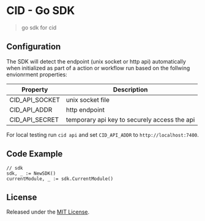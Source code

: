 # CID - Go SDK

> go sdk for cid

## Configuration

The SDK will detect the endpoint (unix socket or http api) automatically when initialized as part of a action or workflow run based on the follwing envionrment properties:

| Property       | Description                                  |
|----------------|----------------------------------------------|
| CID_API_SOCKET | unix socket file                             |
| CID_API_ADDR   | http endpoint                                |
| CID_API_SECRET | temporary api key to securely access the api |

For local testing run `cid api` and set `CID_API_ADDR` to `http://localhost:7400`.

## Code Example

```golang
// sdk
sdk, _ := NewSDK()
currentModule, _ := sdk.CurrentModule()
```

## License

Released under the [MIT License](./LICENSE).
